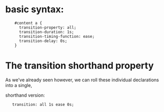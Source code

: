 basic syntax:
=============


        #content a {
          transition-property: all; 
          transition-duration: 1s; 
          transition-timing-function: ease;
          transition-delay: 0s;
        }
The transition shorthand property
==================================


As we've already seen however, we can roll these individual declarations into a single, 

shorthand version:


       transition: all 1s ease 0s;
